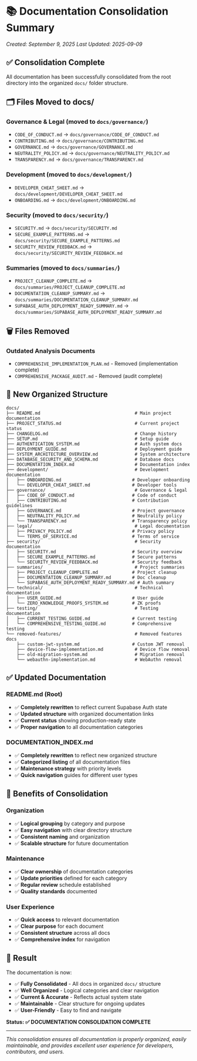 # 📚 Documentation Consolidation Summary
*Created: September 9, 2025*
*Last Updated: 2025-09-09*

## ✅ **Consolidation Complete**

All documentation has been successfully consolidated from the root directory into the organized `docs/` folder structure.

## 🗂️ **Files Moved to docs/**

### **Governance & Legal (moved to `docs/governance/`)**
- `CODE_OF_CONDUCT.md` → `docs/governance/CODE_OF_CONDUCT.md`
- `CONTRIBUTING.md` → `docs/governance/CONTRIBUTING.md`
- `GOVERNANCE.md` → `docs/governance/GOVERNANCE.md`
- `NEUTRALITY_POLICY.md` → `docs/governance/NEUTRALITY_POLICY.md`
- `TRANSPARENCY.md` → `docs/governance/TRANSPARENCY.md`

### **Development (moved to `docs/development/`)**
- `DEVELOPER_CHEAT_SHEET.md` → `docs/development/DEVELOPER_CHEAT_SHEET.md`
- `ONBOARDING.md` → `docs/development/ONBOARDING.md`

### **Security (moved to `docs/security/`)**
- `SECURITY.md` → `docs/security/SECURITY.md`
- `SECURE_EXAMPLE_PATTERNS.md` → `docs/security/SECURE_EXAMPLE_PATTERNS.md`
- `SECURITY_REVIEW_FEEDBACK.md` → `docs/security/SECURITY_REVIEW_FEEDBACK.md`

### **Summaries (moved to `docs/summaries/`)**
- `PROJECT_CLEANUP_COMPLETE.md` → `docs/summaries/PROJECT_CLEANUP_COMPLETE.md`
- `DOCUMENTATION_CLEANUP_SUMMARY.md` → `docs/summaries/DOCUMENTATION_CLEANUP_SUMMARY.md`
- `SUPABASE_AUTH_DEPLOYMENT_READY_SUMMARY.md` → `docs/summaries/SUPABASE_AUTH_DEPLOYMENT_READY_SUMMARY.md`

## 🗑️ **Files Removed**

### **Outdated Analysis Documents**
- `COMPREHENSIVE_IMPLEMENTATION_PLAN.md` - Removed (implementation complete)
- `COMPREHENSIVE_PACKAGE_AUDIT.md` - Removed (audit complete)

## 📁 **New Organized Structure**

```
docs/
├── README.md                                    # Main project documentation
├── PROJECT_STATUS.md                            # Current project status
├── CHANGELOG.md                                 # Change history
├── SETUP.md                                     # Setup guide
├── AUTHENTICATION_SYSTEM.md                     # Auth system docs
├── DEPLOYMENT_GUIDE.md                          # Deployment guide
├── SYSTEM_ARCHITECTURE_OVERVIEW.md              # System architecture
├── DATABASE_SECURITY_AND_SCHEMA.md              # Database docs
├── DOCUMENTATION_INDEX.md                       # Documentation index
├── development/                                 # Development documentation
│   ├── ONBOARDING.md                           # Developer onboarding
│   └── DEVELOPER_CHEAT_SHEET.md                # Developer tools
├── governance/                                  # Governance & legal
│   ├── CODE_OF_CONDUCT.md                      # Code of conduct
│   ├── CONTRIBUTING.md                         # Contribution guidelines
│   ├── GOVERNANCE.md                           # Project governance
│   ├── NEUTRALITY_POLICY.md                    # Neutrality policy
│   └── TRANSPARENCY.md                         # Transparency policy
├── legal/                                       # Legal documentation
│   ├── PRIVACY_POLICY.md                       # Privacy policy
│   └── TERMS_OF_SERVICE.md                     # Terms of service
├── security/                                    # Security documentation
│   ├── SECURITY.md                             # Security overview
│   ├── SECURE_EXAMPLE_PATTERNS.md              # Secure patterns
│   └── SECURITY_REVIEW_FEEDBACK.md             # Security feedback
├── summaries/                                   # Project summaries
│   ├── PROJECT_CLEANUP_COMPLETE.md             # Project cleanup
│   ├── DOCUMENTATION_CLEANUP_SUMMARY.md        # Doc cleanup
│   └── SUPABASE_AUTH_DEPLOYMENT_READY_SUMMARY.md # Auth summary
├── technical/                                   # Technical documentation
│   ├── USER_GUIDE.md                           # User guide
│   └── ZERO_KNOWLEDGE_PROOFS_SYSTEM.md         # ZK proofs
├── testing/                                     # Testing documentation
│   ├── CURRENT_TESTING_GUIDE.md                # Current testing
│   └── COMPREHENSIVE_TESTING_GUIDE.md          # Comprehensive testing
└── removed-features/                            # Removed features docs
    ├── custom-jwt-system.md                    # Custom JWT removal
    ├── device-flow-implementation.md            # Device flow removal
    ├── old-migration-system.md                  # Migration removal
    └── webauthn-implementation.md               # WebAuthn removal
```

## ✅ **Updated Documentation**

### **README.md (Root)**
- ✅ **Completely rewritten** to reflect current Supabase Auth state
- ✅ **Updated structure** with organized documentation links
- ✅ **Current status** showing production-ready state
- ✅ **Proper navigation** to all documentation categories

### **DOCUMENTATION_INDEX.md**
- ✅ **Completely rewritten** to reflect new organized structure
- ✅ **Categorized listing** of all documentation files
- ✅ **Maintenance strategy** with priority levels
- ✅ **Quick navigation** guides for different user types

## 🎯 **Benefits of Consolidation**

### **Organization**
- ✅ **Logical grouping** by category and purpose
- ✅ **Easy navigation** with clear directory structure
- ✅ **Consistent naming** and organization
- ✅ **Scalable structure** for future documentation

### **Maintenance**
- ✅ **Clear ownership** of documentation categories
- ✅ **Update priorities** defined for each category
- ✅ **Regular review** schedule established
- ✅ **Quality standards** documented

### **User Experience**
- ✅ **Quick access** to relevant documentation
- ✅ **Clear purpose** for each document
- ✅ **Consistent structure** across all docs
- ✅ **Comprehensive index** for navigation

## 🚀 **Result**

The documentation is now:
- ✅ **Fully Consolidated** - All docs in organized `docs/` structure
- ✅ **Well Organized** - Logical categories and clear navigation
- ✅ **Current & Accurate** - Reflects actual system state
- ✅ **Maintainable** - Clear structure for ongoing updates
- ✅ **User-Friendly** - Easy to find and navigate

**Status: ✅ DOCUMENTATION CONSOLIDATION COMPLETE**

---

*This consolidation ensures all documentation is properly organized, easily maintainable, and provides excellent user experience for developers, contributors, and users.*


